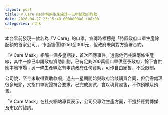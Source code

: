 ```yaml
---
layout: post
title: V Care Mask稱兩生產線其一已申請政府資助
date: 2020-04-27 23:15:40.000000000 +08:00
categories: rthk
---
```


本台早前發現一款名為「V Care」的口罩，宣傳時標榜是「特區政府口罩生產線配額的首家公司」，市面售價約250至300元，但政府未與對方簽署合約。

「V Care Mask」相隔一個多星期後，首次回應事件，透露他們共設兩條生產線，其中一條已申請政府資助計劃，已有足夠200萬個口罩供應予政府，餘下會供應本地市場；另一條生產線沒有申請政府任何資助，可作自由銷售，不受限制。

公司說，至今未取得資助款項，過去一星期開始與政府洽談購買合同，但仍需處理很多細節，又指口罩認證符合要求，已完成測試，會以現貨發售，不作預繳及預售。

「V Care Mask」在社交網站專頁表示，公司只專注生產方面，不擅於應對傳媒及市民的諮詢。
